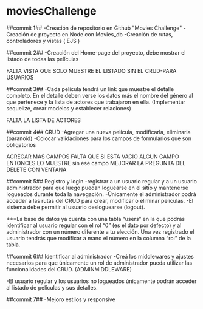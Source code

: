 # moviesChallenge

##commit 1##
-Creación de repositorio en Github "Movies Challenge"
-Creación de proyecto en Node con Movies_db
-Creación de rutas, controladores y vistas ( EJS )

##commit 2##
-Creación del Home-page del proyecto, debe mostrar el listado de todas las películas

FALTA VISTA QUE SOLO MUESTRE EL LISTADO SIN EL CRUD-PARA USUARIOS

##commit 3##
-Cada película tendrá un link que muestre el detalle completo. En el detalle deben verse los datos más el nombre del género al que pertenece y la lista de actores que trabajaron en ella.
(Implementar sequelize, crear modelos y establecer relaciones)

FALTA LA LISTA DE ACTORES



##commit 4##
CRUD
-Agregar una nueva película, modificarla, eliminarla (paranoid)
-Colocar validaciones para los campos de formularios que son obligatorios

AGREGAR MAS CAMPOS
FALTA QUE SI ESTA VACIO ALGUN CAMPO ENTONCES LO MUESTRE sin ese campo
MEJORAR LA PREGUNTA DEL DELETE CON VENTANA

##commit 5##
Registro y login
-registrar a un usuario regular y a un usuario administrador para que luego puedan loguearse
en el sitio y mantenerse logueados durante toda la navegación. 
-Únicamente el administrador podrá acceder a las rutas del CRUD para crear, modificar o eliminar
películas. 
-El sistema debe permitir al usuario desloguearse (logout).


***La base de datos ya cuenta con una tabla “users” en la que podrás identificar al
usuario regular con el rol “0” (es el dato por defecto) y al administrador con un
número diferente a tu elección. Una vez registrado el usuario tendrás que modificar a
mano el número en la columna “rol” de la tabla.


##commit 6##
Identificar al administrador 
-Creá los middlewares y ajustes necesarios para que únicamente un rol de
administrador pueda utilizar las funcionalidades del CRUD. (ADMINMIDDLEWARE)

-El usuario regular y los usuarios no logueados únicamente podrán acceder al listado
de películas y sus detalles.

##commit 7##
-Mejoro estilos y responsive